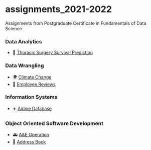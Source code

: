# assignments_2021-2022
Assignments from Postgraduate Certificate in Fundamentals of Data Science

### Data Analytics
* :hospital: [Thoracic Surgery Survival Prediction](https://github.com/ayanoyamamoto0/assignments_2021-2022/tree/main/data_analytics)

### Data Wrangling
* :earth_africa: [Climate Change](https://github.com/ayanoyamamoto0/assignments_2021-2022/tree/main/data_wrangling_2)
* :briefcase: [Employee Reviews](https://github.com/ayanoyamamoto0/assignments_2021-2022/tree/main/data_wrangling_1)

### Information Systems
* :airplane: [Airline Database](https://github.com/ayanoyamamoto0/assignments_2021-2022/tree/main/mysql)

### Object Oriented Software Development
* :ambulance: [A&E Operation](https://github.com/ayanoyamamoto0/assignments_2021-2022/tree/main/python_2)
* :book: [Address Book](https://github.com/ayanoyamamoto0/assignments_2021-2022/tree/main/python_1)

